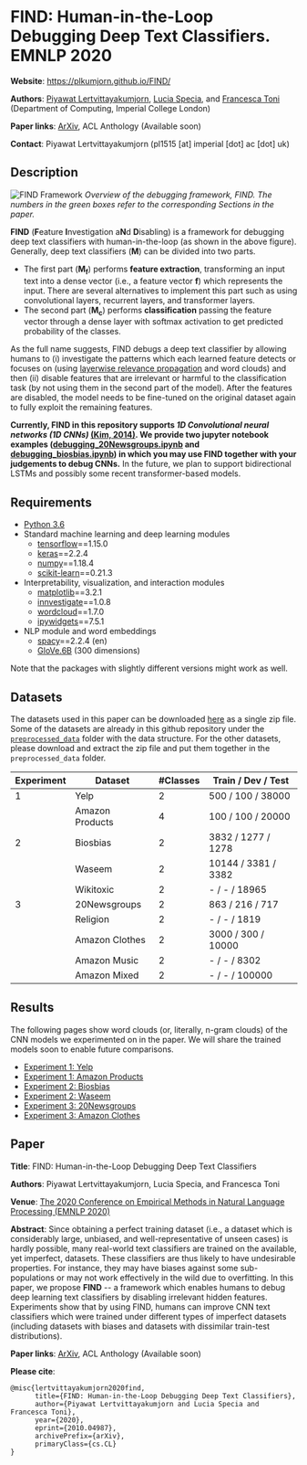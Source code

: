 # FIND: Human-in-the-Loop Debugging Deep Text Classifiers. EMNLP 2020

**Website**: https://plkumjorn.github.io/FIND/

**Authors**: [Piyawat Lertvittayakumjorn](https://www.doc.ic.ac.uk/~pl1515/), [Lucia Specia](http://www.imperial.ac.uk/people/l.specia), and [Francesca Toni](https://www.doc.ic.ac.uk/~ft/) (Department of Computing, Imperial College London)

**Paper links**: [ArXiv](https://arxiv.org/abs/2010.04987), ACL Anthology (Available soon)

**Contact**: Piyawat Lertvittayakumjorn (pl1515 [at] imperial [dot] ac [dot] uk)

## Description
![FIND Framework](FIND.PNG)
*Overview of the debugging framework, FIND. The numbers in the green boxes refer to the
corresponding Sections in the paper.*

**FIND** (**F**eature **I**nvestigation a**N**d **D**isabling) is a framework for debugging deep text classifiers with human-in-the-loop (as shown in the above figure). Generally, deep text classifiers (**M**) can be divided into two parts.

- The first part (<b>M<sub>f</sub></b>) performs **feature extraction**, transforming an input text into a dense vector (i.e., a feature vector **f**) which represents the input. There are several alternatives to implement this part such as using convolutional layers, recurrent layers, and transformer layers. 
- The second part (<b>M<sub>c</sub></b>) performs **classification** passing the feature vector through a dense layer with softmax activation to get predicted probability of the classes.

As the full name suggests, FIND debugs a deep text classifier by allowing humans to (i) investigate the patterns which each learned feature detects or focuses on (using [layerwise relevance propagation](https://arxiv.org/pdf/1606.07298.pdf) and word clouds) and then (ii) disable features that are irrelevant or harmful to the classification task (by not using them in the second part of the model). After the features are disabled, the model needs to be fine-tuned on the original dataset again to fully exploit the remaining features.

**Currently, FIND in this repository supports _1D Convolutional neural networks (1D CNNs)_ [(Kim, 2014)](https://arxiv.org/pdf/1408.5882.pdf). We provide two jupyter notebook examples ([debugging_20Newsgroups.ipynb](debugging_20Newsgroups.ipynb) and [debugging_biosbias.ipynb](debugging_biosbias.ipynb)) in which you may use FIND together with your judgements to debug CNNs.** In the future, we plan to support bidirectional LSTMs and possibly some recent transformer-based models.

## Requirements
- [Python 3.6](https://www.python.org/downloads/release/python-360/)
- Standard machine learning and deep learning modules
	- [tensorflow](https://www.tensorflow.org/)==1.15.0
	- [keras](https://keras.io/)==2.2.4
	- [numpy](https://numpy.org/)==1.18.4
	- [scikit-learn](https://scikit-learn.org/stable/)==0.21.3
- Interpretability, visualization, and interaction modules
	- [matplotlib](https://matplotlib.org/)==3.2.1
	- [innvestigate](https://github.com/albermax/innvestigate)==1.0.8
	- [wordcloud](https://github.com/amueller/word_cloud)==1.7.0
	- [ipywidgets](https://github.com/jupyter-widgets/ipywidgets)==7.5.1
- NLP module and word embeddings
	- [spacy](https://spacy.io/)==2.2.4 (en)
	- [GloVe.6B](http://nlp.stanford.edu/data/glove.6B.zip) (300 dimensions)

Note that the packages with slightly different versions might work as well.

## Datasets
The datasets used in this paper can be downloaded [here](https://drive.google.com/file/d/1yKgNqbli_loWakg0NpZkmfi3jBj_N7FK/view?usp=sharing) as a single zip file. Some of the datasets are already in this github repository under the [`preprocessed_data`](https://github.com/plkumjorn/FIND/tree/master/preprocessed_data) folder with the data structure. For the other datasets, please download and extract the zip file and put them together in the `preprocessed_data` folder. 

|Experiment|Dataset|#Classes|Train / Dev / Test|
|-----|-----|-----|-----|
|1|Yelp|2|500 / 100 / 38000|
||Amazon Products|4|100 / 100 / 20000|
|2|Biosbias|2|3832 / 1277 / 1278|
||Waseem|2|10144 / 3381 / 3382|
||Wikitoxic|2|- / - / 18965|
|3|20Newsgroups|2|863 / 216 / 717|
||Religion|2| - / - / 1819|
||Amazon Clothes|2| 3000 / 300 / 10000|
||Amazon Music|2| - / - / 8302|
||Amazon Mixed|2| - / - / 100000|

## Results
The following pages show word clouds (or, literally, n-gram clouds) of the CNN models we experimented on in the paper. We will share the trained models soon to enable future comparisons.

- [Experiment 1: Yelp](https://plkumjorn.github.io/FIND/results/1A_yelp)
- [Experiment 1: Amazon Products](https://plkumjorn.github.io/FIND/results/1B_amazonproducts)
- [Experiment 2: Biosbias](https://plkumjorn.github.io/FIND/results/2A_biosbias)
- [Experiment 2: Waseem](https://plkumjorn.github.io/FIND/results/2B_waseem)
- [Experiment 3: 20Newsgroups](https://plkumjorn.github.io/FIND/results/3A_20newsgroups)
- [Experiment 3: Amazon Clothes](https://plkumjorn.github.io/FIND/results/3B_amazonclothes)


## Paper
**Title**: FIND: Human-in-the-Loop Debugging Deep Text Classifiers

**Authors**: Piyawat Lertvittayakumjorn, Lucia Specia, and Francesca Toni

**Venue**: [The 2020 Conference on Empirical Methods in Natural Language Processing (EMNLP 2020)](https://2020.emnlp.org/)

**Abstract**: Since obtaining a perfect training dataset (i.e., a dataset which is considerably large, unbiased, and well-representative of unseen cases) is hardly possible, many real-world text classifiers are trained on the available, yet imperfect, datasets. These classifiers are thus likely to have undesirable properties. For instance, they may have biases against some sub-populations or may not work effectively in the wild due to overfitting. In this paper, we propose **FIND** -- a framework which enables humans to debug deep learning text classifiers by disabling irrelevant hidden features. Experiments show that by using FIND, humans can improve CNN text classifiers which were trained under different types of imperfect datasets (including datasets with biases and datasets with dissimilar train-test distributions).

**Paper links**: [ArXiv](https://arxiv.org/abs/2010.04987), ACL Anthology (Available soon)

**Please cite**:
```
@misc{lertvittayakumjorn2020find,
      title={FIND: Human-in-the-Loop Debugging Deep Text Classifiers}, 
      author={Piyawat Lertvittayakumjorn and Lucia Specia and Francesca Toni},
      year={2020},
      eprint={2010.04987},
      archivePrefix={arXiv},
      primaryClass={cs.CL}
}
```
	
